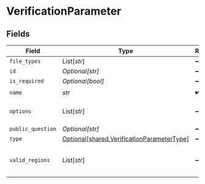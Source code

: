 # VerificationParameter


## Fields

| Field                                                                                          | Type                                                                                           | Required                                                                                       | Description                                                                                    |
| ---------------------------------------------------------------------------------------------- | ---------------------------------------------------------------------------------------------- | ---------------------------------------------------------------------------------------------- | ---------------------------------------------------------------------------------------------- |
| `file_types`                                                                                   | List[*str*]                                                                                    | :heavy_minus_sign:                                                                             | valid file mime types                                                                          |
| `id`                                                                                           | *Optional[str]*                                                                                | :heavy_minus_sign:                                                                             | N/A                                                                                            |
| `is_required`                                                                                  | *Optional[bool]*                                                                               | :heavy_minus_sign:                                                                             | N/A                                                                                            |
| `name`                                                                                         | *str*                                                                                          | :heavy_check_mark:                                                                             | N/A                                                                                            |
| `options`                                                                                      | List[*str*]                                                                                    | :heavy_minus_sign:                                                                             | options for MULTIPLE_CHOICE and MULTIPLE_SELECT                                                |
| `public_question`                                                                              | *Optional[str]*                                                                                | :heavy_minus_sign:                                                                             | N/A                                                                                            |
| `type`                                                                                         | [Optional[shared.VerificationParameterType]](../../models/shared/verificationparametertype.md) | :heavy_minus_sign:                                                                             | N/A                                                                                            |
| `valid_regions`                                                                                | List[*str*]                                                                                    | :heavy_minus_sign:                                                                             | {country}-{stateprovince/territory} or just {country} 2-digit ISO codes                        |